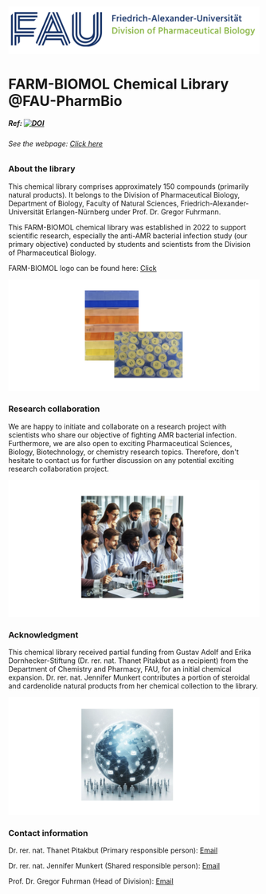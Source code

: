 ![](/logo/FAU-Pharmbio.png)

# FARM-BIOMOL Chemical Library @FAU-PharmBio


##### Ref: [![DOI](https://zenodo.org/badge/824564797.svg)](https://zenodo.org/doi/10.5281/zenodo.13380002)
###### *See the webpage: [Click here](https://thanetpi.github.io/FARM-BIOMOL/)*


### About the library

This chemical library comprises approximately 150 compounds (primarily natural products). It belongs to the Division of Pharmaceutical Biology, Department of Biology, Faculty of Natural Sciences, Friedrich-Alexander-Universität Erlangen-Nürnberg under Prof. Dr. Gregor Fuhrmann.

This FARM-BIOMOL chemical library was established in 2022 to support scientific research, especially the anti-AMR bacterial infection study (our primary objective) conducted by students and scientists from the Division of Pharmaceutical Biology.


FARM-BIOMOL logo can be found here: [Click](/logo.md)

![](/logo/chemlib2.png)

### Research collaboration
We are happy to initiate and collaborate on a research project with scientists who share our objective of fighting AMR bacterial infection. Furthermore, we are also open to exciting Pharmaceutical Sciences, Biology, Biotechnology, or chemistry research topics. Therefore, don't hesitate to contact us for further discussion on any potential exciting research collaboration project.

![](logo/gen-ai-collaboration3.png)
### Acknowledgment
This chemical library received partial funding from Gustav Adolf and Erika Dornhecker-Stiftung (Dr. rer. nat. Thanet Pitakbut as a recipient) from the Department of Chemistry and Pharmacy, FAU, for an initial chemical expansion. Dr. rer. nat. Jennifer Munkert contributes a portion of steroidal and cardenolide natural products from her chemical collection to the library.

![](logo/gen-ai-contact3.png)

### Contact information

Dr. rer. nat. Thanet Pitakbut (Primary responsible person): [Email](mailto:thanet.pitakbut@fau.de)

Dr. rer. nat. Jennifer Munkert (Shared responsible person): [Email](mailto:jennifer.munkert@fau.de)

Prof. Dr. Gregor Fuhrman (Head of Division): [Email](mailto:gregor.fuhrmann@fau.de)

